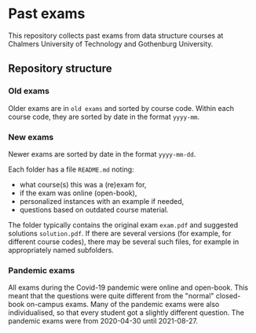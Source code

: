 # Past exams

This repository collects past exams from data structure courses at Chalmers University of Technology and Gothenburg University.

## Repository structure

### Old exams

Older exams are in `old exams` and sorted by course code.
Within each course code, they are sorted by date in the format `yyyy-mm`.

### New exams

Newer exams are sorted by date in the format `yyyy-mm-dd`.

Each folder has a file `README.md` noting:
* what course(s) this was a (re)exam for,
* if the exam was online (open-book),
* personalized instances with an example if needed,
* questions based on outdated course material.

The folder typically contains the original exam `exam.pdf` and suggested solutions `solution.pdf`.
If there are several versions (for example, for different course codes), there may be several such files, for example in appropriately named subfolders.

### Pandemic exams

All exams during the Covid-19 pandemic were online and open-book. This meant that the questions were quite different from the "normal" closed-book on-campus exams. Many of the pandemic exams were also individualised, so that every student got a slightly different question. The pandemic exams were from 2020-04-30 until 2021-08-27.
